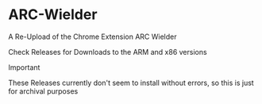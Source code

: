 # ARC-Wielder
A Re-Upload of the Chrome Extension ARC Wielder

Check Releases for Downloads to the ARM and x86 versions
> [!IMPORTANT]
> These Releases currently don't seem to install without errors, so this is just for archival purposes

